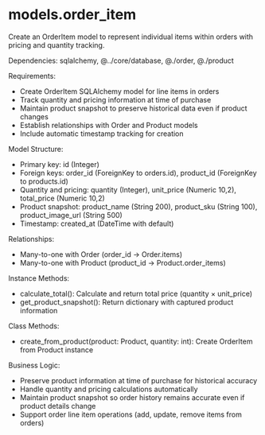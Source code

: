 # models.order_item

Create an OrderItem model to represent individual items within orders with pricing and quantity tracking.

Dependencies: sqlalchemy, @../core/database, @./order, @./product

Requirements:
- Create OrderItem SQLAlchemy model for line items in orders
- Track quantity and pricing information at time of purchase
- Maintain product snapshot to preserve historical data even if product changes
- Establish relationships with Order and Product models
- Include automatic timestamp tracking for creation

Model Structure:
- Primary key: id (Integer)
- Foreign keys: order_id (ForeignKey to orders.id), product_id (ForeignKey to products.id)
- Quantity and pricing: quantity (Integer), unit_price (Numeric 10,2), total_price (Numeric 10,2)
- Product snapshot: product_name (String 200), product_sku (String 100), product_image_url (String 500)
- Timestamp: created_at (DateTime with default)

Relationships:
- Many-to-one with Order (order_id -> Order.items)
- Many-to-one with Product (product_id -> Product.order_items)

Instance Methods:
- calculate_total(): Calculate and return total price (quantity × unit_price)
- get_product_snapshot(): Return dictionary with captured product information

Class Methods:
- create_from_product(product: Product, quantity: int): Create OrderItem from Product instance

Business Logic:
- Preserve product information at time of purchase for historical accuracy
- Handle quantity and pricing calculations automatically
- Maintain product snapshot so order history remains accurate even if product details change
- Support order line item operations (add, update, remove items from orders)